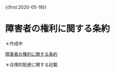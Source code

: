{{first:2020-05-18}}  
# 障害者の権利に関する条約
＊作成中

[障害者の権利に関する条約](https://www.mofa.go.jp/mofaj/fp/hr_ha/page22_000899.html)

＊合理的配慮に関する記載